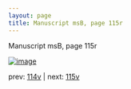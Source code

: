```yaml
---
layout: page
title: Manuscript msB, page 115r
---
```


Manuscript msB, page 115r

[![image](http://www.homermultitext.org/iipsrv?OBJ=IIP,1.0&FIF=/project/homer/pyramidal/deepzoom/hmt/vbbifolio/v1/vb_114v_115r.tif&WID=100&CVT=JPEG)](http://www.homermultitext.org/ict2/?urn=urn:cite2:hmt:vbbifolio.v1:vb_114v_115r)

prev:  [114v](../114v) | next:  [115v](../115v)


